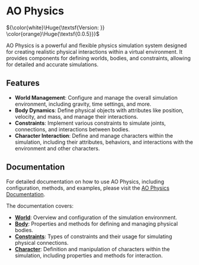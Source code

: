 # AO Physics

${\color{white}\Huge{\textsf{Version: }} \color{orange}\Huge{\textsf{0.0.5}}}$

AO Physics is a powerful and flexible physics simulation system designed for creating realistic physical interactions within a virtual environment. It provides components for defining worlds, bodies, and constraints, allowing for detailed and accurate simulations.

## Features

- **World Management**: Configure and manage the overall simulation environment, including gravity, time settings, and more.
- **Body Dynamics**: Define physical objects with attributes like position, velocity, and mass, and manage their interactions.
- **Constraints**: Implement various constraints to simulate joints, connections, and interactions between bodies.
- **Character Interaction**: Define and manage characters within the simulation, including their attributes, behaviors, and interactions with the environment and other characters.

## Documentation

For detailed documentation on how to use AO Physics, including configuration, methods, and examples, please visit the [AO Physics Documentation](https://peterfarber.github.io/AO-Physics/).

The documentation covers:

- **[World](https://peterfarber.github.io/AO-Physics/world)**: Overview and configuration of the simulation environment.
- **[Body](https://peterfarber.github.io/AO-Physics/body)**: Properties and methods for defining and managing physical bodies.
- **[Constraints](https://peterfarber.github.io/AO-Physics/constraint)**: Types of constraints and their usage for simulating physical connections.
- **[Character](https://peterfarber.github.io/AO-Physics/character)**: Definition and manipulation of characters within the simulation, including properties and methods for interaction.